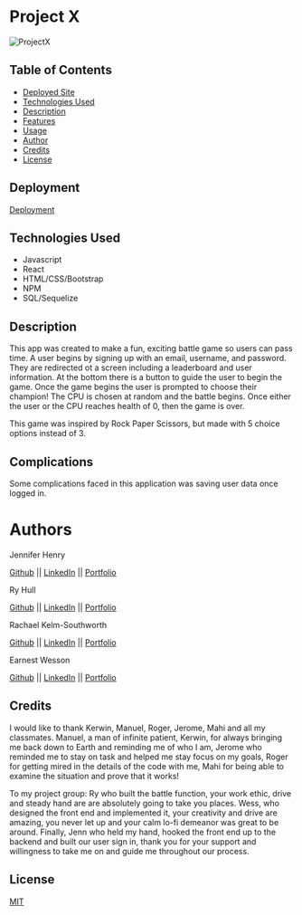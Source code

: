 # Project X

![ProjectX](./client/public/Images/gameOn.png)


## Table of Contents
* [Deployed Site](Deployed)
* [Technologies Used](Technologies_Used)
* [Description](Description)
* [Features](Features)
* [Usage](Usage)
* [Author](Author)
* [Credits](Credits)
* [License](License)

## Deployment

[Deployment](https://desolate-crag-53628.herokuapp.com/)

## Technologies Used 

* Javascript
* React
* HTML/CSS/Bootstrap
* NPM
* SQL/Sequelize

## Description

This app was created to make a fun, exciting battle game so users can pass time. A user begins by signing up with an email, username, and password. They are redirected ot a screen including a leaderboard and user information. At the bottom there is a button to guide the user to begin the game. Once the game begins the user is prompted to choose their champion! The CPU is chosen at random and the battle begins. Once either the user or the CPU reaches health of 0, then the game is over.

This game was inspired by Rock Paper Scissors, but made with 5 choice options instead of 3. 


## Complications

Some complications faced in this application was saving user data once logged in.

# Authors

Jennifer Henry

[Github](https://github.com/jenryhennifer) ||
[LinkedIn](https://www.linkedin.com/in/jennifer-henry-4a540a149/edit/add-link/) || 
[Portfolio](https://morning-ridge-20215.herokuapp.com/)

Ry Hull

[Github](https://github.com/ryandelonhull) || 
[LinkedIn](https://linkedin.com/in/ryan-hull-94003144) ||
[Portfolio](https://ryandelonhull.github.io/Repo-React-ion/)

Rachael Kelm-Southworth

[Github](https://github.com/RKSouth) ||
[LinkedIn](https://www.linkedin.com/in/rachael-kelm-southworth-87a3831b3) ||
[Portfolio](https://rksouth.github.io/React-Portfolio/)

Earnest Wesson

[Github](https://github.com/HEEM86) ||
[LinkedIn](https://www.linkedin.com/in/ernest-wesson-b4183b5a/) ||
[Portfolio](https://github.com/HEEM86/ReactPortfolio)

## Credits

I would like to thank Kerwin, Manuel, Roger, Jerome, Mahi and all my classmates. Manuel, a man of infinite patient, Kerwin, for always bringing me back down to Earth and reminding me of who I am, Jerome who reminded me to stay on task and helped me stay focus on my goals, Roger for getting mired in the details of the code with me, Mahi for being able to examine the situation and prove that it works! 

To my project group:
 Ry who built the battle function, your work ethic, drive and steady hand are are absolutely going to take you places. Wess, who designed the front end and implemented it, your creativity and drive are amazing, you never let up and your calm lo-fi demeanor was great to be around. Finally, Jenn who held my hand, hooked the front end up to the backend and built our user sign in, thank you for your support and willingness to take me on and guide me throughout our process.

## License
[MIT](https://choosealicense.com/licenses/mit/)

